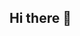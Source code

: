 ## Hi there 👋

<!--
**YoselinYulianySolis/YoselinYulianySolis** is a ✨ _special_ ✨ repository because its `README.md` (this file) appears on your GitHub profile.

Here are some ideas to get you started:

- 🔭 I’m currently working on ... BMR
- 🌱 I’m currently learning ...programacion
- 👯 I’m looking to collaborate on ... none 
- 🤔 I’m looking for help with ... todo
- 💬 Ask me about ... mi
- 📫 How to reach me: ... por telepatia
- 😄 Pronouns: ... she/her
- ⚡ Fun fact: ... me duele la espalda siempre
-->
